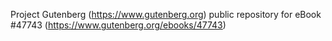 Project Gutenberg (https://www.gutenberg.org) public repository for eBook #47743 (https://www.gutenberg.org/ebooks/47743)
